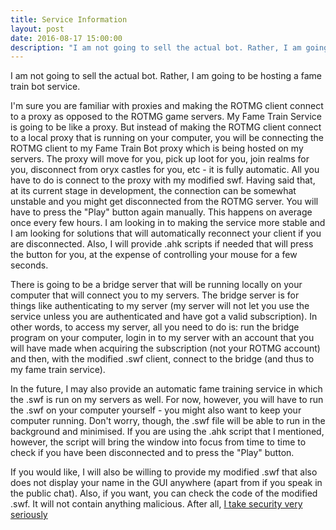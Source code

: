```yaml
---
title: Service Information
layout: post
date: 2016-08-17 15:00:00
description: "I am not going to sell the actual bot. Rather, I am going to be hosting a fame train bot ***service***."
---
```


I am not going to sell the actual bot. Rather, I am going to be hosting a fame train bot service. 

I'm sure you are familiar with proxies and making the ROTMG client connect to a proxy as opposed to the ROTMG game servers. My Fame Train Service is going to be like a proxy. But instead of making the ROTMG client connect to a local proxy that is running on your computer, you will be connecting the ROTMG client to my Fame Train Bot proxy which is being hosted on my servers. The proxy will move for you, pick up loot for you, join realms for you, disconnect from oryx castles for you, etc - it is fully automatic. All you have to do is connect to the proxy with my modified swf. Having said that, at its current stage in development, the connection can be somewhat unstable and you might get disconnected from the ROTMG server. You will have to press the "Play" button again manually. This happens on average once every few hours. I am looking in to making the service more stable and I am looking for solutions that will automatically reconnect your client if you are disconnected. Also, I will provide .ahk scripts if needed that will press the button for you, at the expense of controlling your mouse for a few seconds.

There is going to be a bridge server that will be running locally on your computer that will connect you to my servers. The bridge server is for things like authenticating to my server (my server will not let you use the service unless you are authenticated and have got a valid subscription). In other words, to access my server, all you need to do is: run the bridge program on your computer, login in to my server with an account that you will have made when acquiring the subscription (not your ROTMG account) and then, with the modified .swf client, connect to the bridge (and thus to my fame train service).

In the future, I may also provide an automatic fame training service in which the .swf is run on my servers as well. For now, however, you will have to run the .swf on your computer yourself - you might also want to keep your computer running. Don't worry, though, the .swf file will be able to run in the background and minimised. If you are using the .ahk script that I mentioned, however, the script will bring the window into focus from time to time to check if you have been disconnected and to press the "Play" button.

If you would like, I will also be willing to provide my modified .swf that also does not display your name in the GUI anywhere (apart from if you speak in the public chat). Also, if you want, you can check the code of the modified .swf. It will not contain anything malicious. After all, <a href="{{ site.url }}/2016/08/security/">I take security very seriously</a>